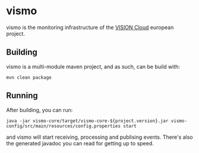 
vismo
=====

vismo is the monitoring infrastructure of the [VISION Cloud](http://www.visioncloud.eu/)
european project.


Building
---

vismo is a multi-module maven project, and as such, can be build with:

    mvn clean package

Running
---

After building, you can run:

    java -jar vismo-core/target/vismo-core-${project.version}.jar vismo-config/src/main/resources/config.properties start

and vismo will start receiving, processing and publising events.
There's also the generated javadoc you can read for getting up to speed.

